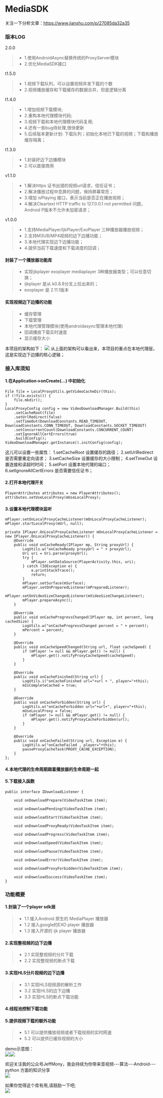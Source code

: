 # MediaSDK

关注一下分析文章：https://www.jianshu.com/p/27085da32a35


### 版本LOG
2.0.0
> * 1.使用AndroidAsync替换传统的ProxyServer模块
> * 2.优化MediaSDK接口

t1.5.0
> * 1.视频下载队列，可以设置视频并发下载的个数
> * 2.视频播放缓存和下载缓存的数据合并，但是逻辑分离

t1.4.0
> * 1.增加视频下载模块;
> * 2.重构本地代理模块代码;
> * 3.视频下载和本地代理模块代码复用;
> * 4.还有一些bug待处理,很快更新
> * 5.后续版本更新计划: 下载队列；初始化本地已下载的视频；下载和播放缓存隔离；

t1.3.0
> * 1.封装好边下边播模块
> * 2.可以直接商用

v1.1.0
> * 1.解决https 证书出错的视频url请求，信任证书；
> * 2.解决播放过程中息屏的问题，保持屏幕常亮；
> * 3.增加 isPlaying 接口，表示当前是否正在播放视频；
> * 4.解决Cleartext HTTP traffic to 127.0.0.1 not permitted 问题，Android P版本不允许未加密请求；

v1.0.0
> * 1.支持MediaPlayer/IjkPlayer/ExoPlayer 三种播放器播放视频；
> * 2.支持M3U8/MP4视频的边下边播功能；
> * 3.本地代理实现边下边播功能；
> * 4.提供当前下载速度和下载进度的回调；


#### 封装了一个播放器功能库
> * 实现ijkplayer  exoplayer mediaplayer 3种播放器类型；可以任意切换；
> * ijkplayer 是从 k0.8.8分支上拉出来的；
> * exoplayer 是 2.11.1版本
#### 实现视频边下边播的功能
> * 缓存管理
> * 下载管理
> * 本地代理管理模块(使用androidasync管理本地代理)
> * 回调播放下载实时速度
> * 显示缓存大小

本项目的架构如下：
![](./files/LocalProxy.png)
从上面的架构可以看出来，本项目的重点在本地代理层，这是实现边下边播的核心逻辑；


### 接入库须知
#### 1.在Application->onCreate(...) 中初始化
```
File file = LocalProxyUtils.getVideoCacheDir(this);
if (!file.exists()) {
    file.mkdir();
}
LocalProxyConfig config = new VideoDownloadManager.Build(this)
    .setCacheRoot(file)
    .setUrlRedirect(false)
    .setTimeOut(DownloadConstants.READ_TIMEOUT, DownloadConstants.CONN_TIMEOUT, DownloadConstants.SOCKET_TIMEOUT)
    .setConcurrentCount(DownloadConstants.CONCURRENT_COUNT)
    .setIgnoreAllCertErrors(true)
    .buildConfig();
VideoDownloadManager.getInstance().initConfig(config);
```
这儿可以设置一些属性：
1.setCacheRoot            设置缓存的路径；
2.setUrlRedirect          是否需要重定向请求；
3.setCacheSize            设置缓存的大小限制；
4.setTimeOut              设置连接和读超时时间；
5.setPort                 设置本地代理的端口；
6.setIgnoreAllCertErrors  是否需要信任证书；
#### 2.打开本地代理开关
```
PlayerAttributes attributes = new PlayerAttributes();
attributes.setUseLocalProxy(mUseLocalProxy);
```
#### 3.设置本地代理模块监听
```
mPlayer.setOnLocalProxyCacheListener(mOnLocalProxyCacheListener);
mPlayer.startLocalProxy(mUrl, null);

private IPlayer.OnLocalProxyCacheListener mOnLocalProxyCacheListener = new IPlayer.OnLocalProxyCacheListener() {
    @Override
    public void onCacheReady(IPlayer mp, String proxyUrl) {
        LogUtils.w("onCacheReady proxyUrl = " + proxyUrl);
        Uri uri = Uri.parse(proxyUrl);
        try {
            mPlayer.setDataSource(PlayerActivity.this, uri);
        } catch (IOException e) {
            e.printStackTrace();
            return;
        }
        mPlayer.setSurface(mSurface);
        mPlayer.setOnPreparedListener(mPreparedListener);
        mPlayer.setOnVideoSizeChangedListener(mVideoSizeChangeListener);
        mPlayer.prepareAsync();
    }

    @Override
    public void onCacheProgressChanged(IPlayer mp, int percent, long cachedSize) {
        LogUtils.w("onCacheProgressChanged percent = " + percent);
        mPercent = percent;
    }

    @Override
    public void onCacheSpeedChanged(String url, float cacheSpeed) {
        if (mPlayer != null && mPlayer.get() != null) {
            mPlayer.get().notifyProxyCacheSpeed(cacheSpeed);
        }
    }

    @Override
    public void onCacheFinished(String url) {
        LogUtils.i("onCacheFinished url="+url + ", player="+this);
        mIsCompleteCached = true;
    }

    @Override
    public void onCacheForbidden(String url) {
        LogUtils.w("onCacheForbidden url="+url+", player="+this);
        mUseLocalProxy = false;
        if (mPlayer != null && mPlayer.get() != null) {
            mPlayer.get().notifyProxyCacheForbidden(url);
        }
    }

    @Override
    public void onCacheFailed(String url, Exception e) {
        LogUtils.w("onCacheFailed , player="+this);
        pauseProxyCacheTask(PROXY_CACHE_EXCEPTION);
    }
};
```
#### 4.本地代理的生命周期跟着播放器的生命周期一起
#### 5.下载接入函数

```
public interface IDownloadListener {

    void onDownloadPrepare(VideoTaskItem item);

    void onDownloadPending(VideoTaskItem item);

    void onDownloadStart(VideoTaskItem item);

    void onDownloadProxyReady(VideoTaskItem item);

    void onDownloadProgress(VideoTaskItem item);

    void onDownloadSpeed(VideoTaskItem item);

    void onDownloadPause(VideoTaskItem item);

    void onDownloadError(VideoTaskItem item);

    void onDownloadProxyForbidden(VideoTaskItem item);

    void onDownloadSuccess(VideoTaskItem item);
}
```


### 功能概要
#### 1.封装了一个player sdk层
> * 1.1 接入Android 原生的 MediaPlayer 播放器
> * 1.2 接入google的EXO player 播放器
> * 1.3 接入开源的 ijk player 播放器
#### 2.实现整视频的边下边播
> * 2.1 实现整视频的分片下载
> * 2.2 实现整视频的断点下载
#### 3.实现HLS分片视频的边下边播
> * 3.1 实现HLS视频源的解析工作
> * 3.2 实现HLS的边下边播
> * 3.3 实现HLS的断点下载功能
#### 4.线程池控制下载功能
#### 5.提供视频下载的额外功能
> * 5.1 可以提供播放视频或者下载视频的实时网速
> * 5.2 可以提供已缓存视频的大小

demo示意图：<br>
![](./files/test1_low.jpg)![](./files/test2_low.jpg)

欢迎关注我的公众号JeffMony，我会持续为你带来音视频---算法---Android---python 方面的知识分享<br>
![](./files/JeffMony.jpg)

如果你觉得这个库有用,请鼓励一下吧;<br>
![](./files/ErWeiMa.jpg)
